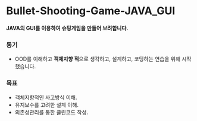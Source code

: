 # Bullet-Shooting-Game-JAVA_GUI
**JAVA의 GUI를 이용하여 슈팅게임을 만들어 보려합니다.**

### 동기 
* OOD를 이해하고 **객체지향 적**으로 생각하고, 설계하고, 코딩하는 연습을 위해 시작했습니다.

### 목표
* 객체지향적인 사고방식 이해.
* 유지보수를 고려한 설계 이해.
* 의존성관리를 통한 클린코드 작성.




